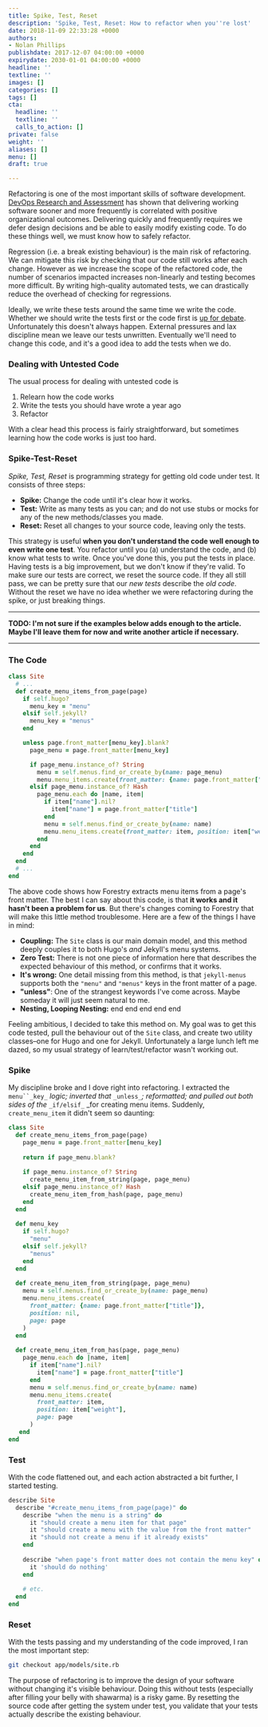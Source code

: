 ```yaml
---
title: Spike, Test, Reset
description: 'Spike, Test, Reset: How to refactor when you''re lost'
date: 2018-11-09 22:33:28 +0000
authors:
- Nolan Phillips
publishdate: 2017-12-07 04:00:00 +0000
expirydate: 2030-01-01 04:00:00 +0000
headline: ''
textline: ''
images: []
categories: []
tags: []
cta:
  headline: ''
  textline: ''
  calls_to_action: []
private: false
weight: ''
aliases: []
menu: []
draft: true

---
```

Refactoring is one of the most important skills of software development. [DevOps Research and Assessment](https://devops-research.com "DevOps Research") has shown that delivering working software sooner and more frequently is correlated with positive organizational outcomes. Delivering quickly and frequently requires we defer design decisions and be able to easily modify existing code. To do these things well, we must know how to safely refactor.

Regression (i.e. a break existing behaviour) is the main risk of refactoring. We can mitigate this risk by checking that our code still works after each change. However as we increase the scope of the refactored code, the number of scenarios impacted increases non-linearly and testing becomes more difficult. By writing high-quality automated tests, we can drastically reduce the overhead of checking for regressions.

Ideally, we write these tests around the same time we write the code. Whether we should write the tests first or the code first is [up for debate](). Unfortunately this doesn't always happen. External pressures and lax discipline mean we leave our tests unwritten. Eventually we'll need to change this code, and it's a good idea to add the tests when we do.

### Dealing with Untested Code

The usual process for dealing with untested code is

1. Relearn how the code works
2. Write the tests you should have wrote a year ago
3. Refactor

With a clear head this process is fairly straightforward, but sometimes learning how the code works is just too hard.

### Spike-Test-Reset

_Spike, Test, Reset_  is programming strategy for getting old code under test. It consists of three steps:

* **Spike:** Change the code until it's clear how it works.
* **Test:** Write as many tests as you can; and do not use stubs or mocks for any of the new methods/classes you made.
* **Reset:** Reset all changes to your source code, leaving only the tests.

This strategy is useful **when you don't understand the code well enough to even write one test**. You refactor until you (a) understand the code, and (b) know what tests to write. Once you've done this, you put the tests in place. Having tests is a big improvement, but we don't know if they're valid. To make sure our tests are correct, we reset the source code. If they all still pass, we can be pretty sure that our _new tests_ describe the _old code_. Without the reset we have no idea whether we were refactoring during the spike, or just breaking things.

***

**TODO: I'm not sure if the examples below adds enough to the article. Maybe I'll leave them for now and write another article if necessary.**

***

### The Code

```ruby
class Site
  # ...
  def create_menu_items_from_page(page)
    if self.hugo?
      menu_key = "menu"
    elsif self.jekyll?
      menu_key = "menus"
    end

    unless page.front_matter[menu_key].blank?
      page_menu = page.front_matter[menu_key]

      if page_menu.instance_of? String
        menu = self.menus.find_or_create_by(name: page_menu)
        menu.menu_items.create(front_matter: {name: page.front_matter["title"]}, position: nil, page: page)
      elsif page_menu.instance_of? Hash
        page_menu.each do |name, item|
          if item["name"].nil?
            item["name"] = page.front_matter["title"]
          end
          menu = self.menus.find_or_create_by(name: name)
          menu.menu_items.create(front_matter: item, position: item["weight"], page: page)
        end
      end
    end
  end
  # ...
end
```

The above code shows how Forestry extracts menu items from a page's front matter. The best I can say about this code, is that **it works and it hasn't been a problem for us**. But there's changes coming to Forestry that will make this little method troublesome. Here are a few of the things I have in mind:

* **Coupling:** The `Site` class is our main domain model, and this method deeply couples it to both Hugo's _and_ Jekyll's menu systems.
* **Zero Test:** There is not one piece of information here that describes the expected behaviour of this method, or confirms that it works.
* **It's wrong:** One detail missing from this method, is that `jekyll-menus` supports both the `"menu"` and `"menus"` keys in the front matter of a page.
* **"unless"**: One of the strangest keywords I've come across. Maybe someday it will just seem natural to me.
* **Nesting, Looping Nesting:** end end end end end

Feeling ambitious, I decided to take this method on. My goal was to get this code tested, pull the behaviour out of the `Site` class, and create two utility classes–one for Hugo and one for Jekyll. Unfortunately a large lunch left me dazed, so my usual strategy of learn/test/refactor wasn't working out.

### Spike

My discipline broke and I dove right into refactoring. I extracted the `menu``_key_` _logic; inverted that_ `_unless_`_; reformatted; and pulled out both sides of the_ `_if/elsif_` _for creating menu items. Suddenly, `create_menu_item` it didn't seem so daunting:

```ruby
class Site
  def create_menu_items_from_page(page)
    page_menu = page.front_matter[menu_key]
    
    return if page_menu.blank?
  
    if page_menu.instance_of? String
      create_menu_item_from_string(page, page_menu)
    elsif page_menu.instance_of? Hash
      create_menu_item_from_hash(page, page_menu)
    end
  end
  
  def menu_key
    if self.hugo?
      "menu"
    elsif self.jekyll?
      "menus"
    end
  end
  
  def create_menu_item_from_string(page, page_menu)
    menu = self.menus.find_or_create_by(name: page_menu)
    menu.menu_items.create(
      front_matter: {name: page.front_matter["title"]}, 
      position: nil, 
      page: page
    )
  end
  
  def create_menu_item_from_has(page, page_menu)
    page_menu.each do |name, item|
      if item["name"].nil?
        item["name"] = page.front_matter["title"]
      end
      menu = self.menus.find_or_create_by(name: name)
      menu.menu_items.create(
        front_matter: item, 
        position: item["weight"], 
        page: page
      )
   end
end
```

### Test

With the code flattened out, and each action abstracted a bit further, I started testing. 

```ruby
describe Site
  describe "#create_menu_items_from_page(page)" do
    describe "when the menu is a string" do
      it "should create a menu item for that page"
      it "should create a menu with the value from the front matter"
      it "should not create a menu if it already exists"
    end
    
    describe "when page's front matter does not contain the menu key" do
      it 'should do nothing'
    end
    
    # etc.
  end
end
```

### Reset

With the tests passing and my understanding of the code improved, I ran the most important step:

```bash
git checkout app/models/site.rb
```

The purpose of refactoring is to improve the design of your software without changing it's visible behaviour. Doing this without tests (especially after filling your belly with shawarma) is a risky game. By resetting the source code after getting the system under test, you validate that your tests actually describe the existing behaviour.